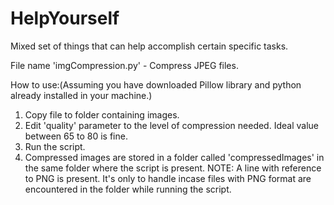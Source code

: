 # HelpYourself
Mixed set of things that can help accomplish certain specific tasks.

File name 'imgCompression.py'   -   Compress JPEG files.

How to use:(Assuming you have downloaded Pillow library and python already installed in your machine.)
1. Copy file to folder containing images.
2. Edit 'quality' parameter to the level of compression needed. Ideal value between 65 to 80 is fine.
3. Run the script.
4. Compressed images are stored in a folder called 'compressedImages' in the same folder where the script is present.
NOTE: A line with reference to PNG is present. It's only to handle incase files with PNG format are encountered in the folder while running the script.

